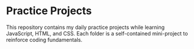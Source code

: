 # Practice Projects

This repository contains my daily practice projects while learning JavaScript, HTML, and CSS. Each folder is a self-contained mini-project to reinforce coding fundamentals.
